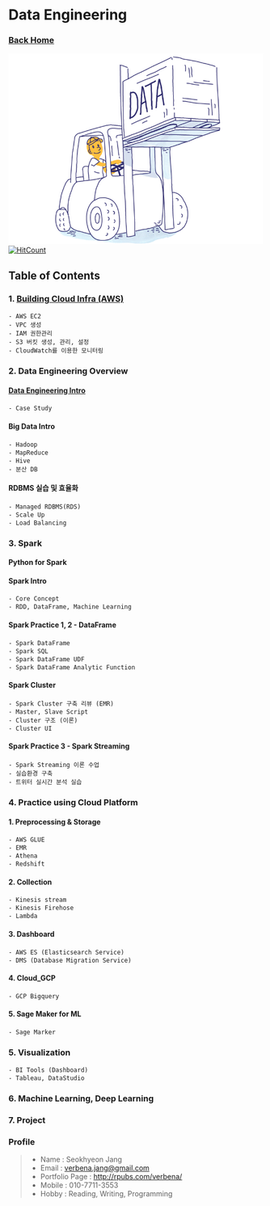 # Data Engineering
### [Back Home](https://github.com/boys-be-ambitious/TIL)

![intoroduction](../images/data_engineering_3.png)
[![HitCount](http://hits.dwyl.io/boys-be-ambitious//Data-engineering-school.svg)](http://hits.dwyl.io/boys-be-ambitious//Data-engineering-school)

## Table of Contents
### 1. [Building Cloud Infra (AWS)](https://github.com/boys-be-ambitious/TIL/blob/master/Data-engineering-school/dees_knj/dees_knj_1.md)
    - AWS EC2
    - VPC 생성
    - IAM 권한관리
    - S3 버킷 생성, 관리, 설정
    - CloudWatch를 이용한 모니터링

### 2. Data Engineering Overview
#### [Data Engineering Intro](https://github.com/boys-be-ambitious/TIL/blob/master/Data-engineering-school/dees_ksw/dees_ksw_1.md)
    - Case Study  
#### Big Data Intro
    - Hadoop
    - MapReduce
    - Hive
    - 분산 DB
#### RDBMS 실습 및 효율화
    - Managed RDBMS(RDS)
    - Scale Up
    - Load Balancing 

### 3. Spark
#### Python for Spark
#### Spark Intro
    - Core Concept
    - RDD, DataFrame, Machine Learning 
#### Spark Practice 1, 2 - DataFrame
    - Spark DataFrame
    - Spark SQL
    - Spark DataFrame UDF
    - Spark DataFrame Analytic Function
#### Spark Cluster
    - Spark Cluster 구축 리뷰 (EMR)
    - Master, Slave Script
    - Cluster 구조 (이론)
    - Cluster UI
#### Spark Practice 3 - Spark Streaming
    - Spark Streaming 이론 수업
    - 실습환경 구축
    - 트위터 실시간 분석 실습

### 4. Practice using Cloud Platform
#### 1. Preprocessing & Storage
    - AWS GLUE
    - EMR
    - Athena
    - Redshift
#### 2. Collection
    - Kinesis stream
    - Kinesis Firehose
    - Lambda
#### 3. Dashboard
    - AWS ES (Elasticsearch Service)
    - DMS (Database Migration Service)
#### 4. Cloud_GCP
    - GCP Bigquery
#### 5. Sage Maker for ML
    - Sage Marker

### 5. Visualization
    - BI Tools (Dashboard)
    - Tableau, DataStudio

### 6. Machine Learning, Deep Learning

### 7. Project

### Profile
> - Name           : Seokhyeon Jang
> - Email          : verbena.jang@gmail.com
> - Portfolio Page : http://rpubs.com/verbena/
> - Mobile         : 010-7711-3553
> - Hobby          : Reading, Writing, Programming